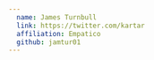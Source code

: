 ```yaml
---
  name: James Turnbull
  link: https://twitter.com/kartar
  affiliation: Empatico 
  github: jamtur01
---
```

